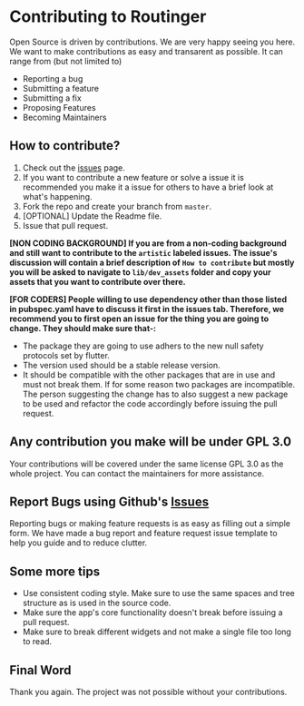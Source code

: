 # Contributing to Routinger

Open Source is driven by contributions. We are very happy seeing you here. We want to make contributions as easy and transarent as possible. It can range from (but not limited to)
- Reporting a bug
- Submitting a feature
- Submitting a fix
- Proposing Features
- Becoming Maintainers

## How to contribute?
1. Check out the [issues](https://github.com/Routinger/routinger/issues) page.
2. If you want to contribute a new feature or solve a issue it is recommended you make it a issue for others to have a brief look at what's happening.
3. Fork the repo and create your branch from `master`.
4. [OPTIONAL] Update the Readme file.
5. Issue that pull request.

**[NON CODING BACKGROUND] If you are from a non-coding background and still want to contribute to the `artistic` labeled issues. The issue's discussion will contain a brief description of `How to contribute` but mostly you will be asked to navigate to `lib/dev_assets` folder and copy your assets that you want to contribute over there.**

**[FOR CODERS] People willing to use dependency other than those listed in pubspec.yaml have to discuss it first in the issues tab. Therefore, we recommend you to first open an issue for the thing you are going to change. They should make sure that-:**
-  The package they are going to use adhers to the new null safety protocols set by flutter.
-  The version used should be a stable release version.
-  It should be compatible with the other packages that are in use and must not break them. If for some reason two packages are incompatible. The person suggesting the change has to also suggest a new package to be used and refactor the code accordingly before issuing the pull request.

## Any contribution you make will be under GPL 3.0
Your contributions will be covered under the same license GPL 3.0 as the whole project. You can contact the maintainers for more assistance.

## Report Bugs using Github's [Issues](https://github.com/Routinger/routinger/issues)
Reporting bugs or making feature requests is as easy as filling out a simple form. We have made a bug report and feature request issue template to help you guide and to reduce clutter.

## Some more tips
- Use consistent coding style. Make sure to use the same spaces and tree structure as is used in the source code.
- Make sure the app's core functionality doesn't break before issuing a pull request.
- Make sure to break different widgets and not make a single file too long to read.

## Final Word
Thank you again. The project was not possible without your contributions.
